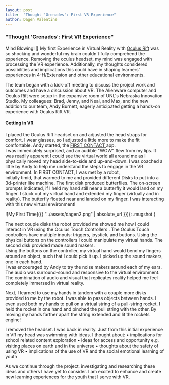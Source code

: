 ```yaml
---
layout: post
title:  "Thought 'Grenades': First VR Experience"
author: Dagen Valentine
---
```

### "Thought 'Grenades': First VR Experience"

Mind Blowing! 🤯 My first Experience in Virtual Reality with 
[Oculus Rift](https://www.oculus.com) was so shocking and wonderful my brain couldn't 
fully comprehend the experience.   Removing the oculus headset, my mind was engaged 
with processing the VR experience.  Additionally, my thoughts considered possibilities 
and implications this could have in shaping learners' experiences in 4-H/Extension and 
other educational environments.  

The team began with a kick-off meeting to discuss the project work and outcomes and have a discussion about VR.  The Alienware computer and Oculus Rift were setup in the expansive room of UNL's Nebraska Innovation Studio.  My colleagues: Brad, Jenny, and Neal, and Max, and the new addition to our team, Andy Burnett, eagerly anticipated getting a hands-on experience with Oculus Rift VR.

#### Getting in VR

I placed the Oculus Rift headset on and adjusted the head straps for comfort.  I wear 
glasses, so I adjusted a little more to make the fit comfortable.  Andy started, 
the [FIRST CONTACT ](https://www.oculus.com/experiences/rift/1217155751659625/) app.  
I was immediately surprised, and an audible "WOW" flew from my lips.  It was readily 
apparent I could see the virtual world all around me as I physically moved my head 
side-to-side and up-and-down.    I was coached a little by Andy to help me understand 
the steps to engage in the VR environment.  In FIRST CONTACT, I was met by a robot,  
initially timid, that warmed to me and provided different Disks to put into a 3d-printer 
like machine.  The first disk produced butterflies.  The on-screen prompts indicated, if 
I held my hand still near a butterfly it would land on my finger.  I stuck out my virtual 
hand and extended my finger (virtually and in reality).  The butterfly floated near and 
landed on my finger. I was interacting with this new virtual environment!

![My First Time]({{ "../assets/dagen2.png" | absolute_url }}){: .mugshot }

The next couple disks the robot provided me showed me how I could interact in VR
using the Oculus Touch Controllers .   The Oculus Touch controllers have multiple 
inputs: triggers, joystick, and buttons.   Using the physical buttons on the controllers 
I could manipulate my virtual hands.  The second disk provided made sound makers.  
Using the buttons on the controller, my virtual hand would bend my fingers around an 
object, such that I could pick it up.  I picked up the sound makers, one in each hand.  
I was encouraged by Andy to try the noise makers around each of my ears.  The audio was 
surround-sound and responsive to the virtual environment.  The combination of audio and 
visual that replicates reality helped me feel completely immersed in virtual reality.

Next, I learned to use my hands in tandem with a couple more disks provided to me by the robot.  I was able to pass objects between hands.  I even used both my hands to pull on a virtual string of a pull-string rocket.   I held the rocket in one hand and pinched the pull string with the other.  By moving my hands farther apart the string extended and lit the rockets engine!

I removed the headset.  I was back in reality.  Just from this initial experience in VR 
my head was swimming with ideas.  I thought about:
• implications for school related content exploration
• ideas for access and opportunity e.g. visiting places on earth and in the universe 
• thoughts about the safety of using VR
• implications of the use of VR and the social emotional learning of youth

As we continue through the project, investigating and researching these ideas and 
others I have yet to consider.  I am excited to enhance and create new learning experiences
for the youth that I serve with VR.   


